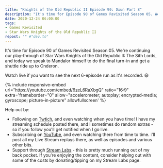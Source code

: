 ```yaml
---
title: "Knights of the Old Republic II Episode 90: Dxun Part 8"
description: "It's time for Episode 90 of Games Revisited Season 05. We're continuing our play-through of Star Wars Knights of the Old Republic II: The Sith Lords, and today we speak to Mandalor himself to do the final turn-in and get a shuttle ride up to Onderon."
date: 2020-12-24 06:00:00
tags:
- Games Revisited
- Star Wars Knights of the Old Republic II
repost: "" #"dev.to"
---
```


It's time for Episode 90 of Games Revisited Season 05. We're continuing our play-through of Star Wars Knights of the Old Republic II: The Sith Lords, and today we speak to Mandalor himself to do the final turn-in and get a shuttle ride up to Onderon.

Watch live if you want to see the next 6-episode run as it's recorded. :smiley:
<!--more-->

{% include responsive-embed url="https://youtube.com/embed/6zeL6RaXbgQ" ratio="16:9" extra='frameborder="0" allow="accelerometer; autoplay; encrypted-media; gyroscope; picture-in-picture" allowfullscreen' %}

Help out by:
 * Following on [Twtich](https://twitch.tv/AnonJr_Live), and even watching when you have time! I have my streaming schedule posted there, and I sometimes do random extras - so if you follow you'll get notified when I go live.
 * Subscribing on [YouTube](http://www.youtube.com/channel/UCXafqhKHbkSUIrq0LAuu0tw), and even watching there from time to time. I'll post all my Live Stream replays there, as well as episodes and various other bits.
 * Support through [Stream Labs](https://streamlabs.com/anonjr_live) - this is pretty much running out of my back pocket. If you're enjoying the content, consider helping out with some of the costs by donating/tipping on my Stream Labs page.